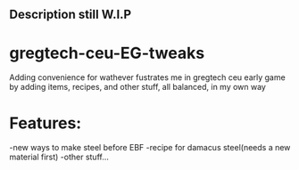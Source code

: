 ## Description still W.I.P
# gregtech-ceu-EG-tweaks
Adding convenience for wathever fustrates me in gregtech ceu early game by adding items, recipes, and other stuff, all balanced, in my own way
# Features:

-new ways to make steel before EBF
-recipe for damacus steel(needs a new material first)
-other stuff...
